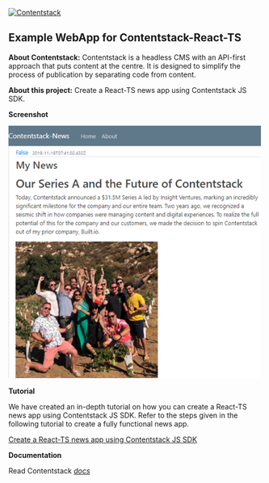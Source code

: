 [![Contentstack](https://www.contentstack.com/docs/static/images/contentstack.png)](https://www.contentstack.com/)  
  
## Example WebApp for Contentstack-React-TS

**About Contentstack:** Contentstack is a headless CMS with an API-first approach that puts content at the centre. It is designed to simplify the process of publication by separating code from content.

  

**About this project:** Create a React-TS news app using Contentstack JS SDK.

  

**Screenshot**

  <img src='https://github.com/contentstack/contentstack-python-news-webapp/blob/master/static/news_app.png' width='500' height='500'/>


**Tutorial**

We have created an in-depth tutorial on how you can create a React-TS news app using Contentstack JS SDK. Refer to the steps given in the following tutorial to create a fully functional news app.

  

[Create a React-TS news app using Contentstack JS SDK](https://www.contentstack.com/docs/example-apps/build-a-react-ts-news-app-using-contentstacks-js-sdk)

**Documentation**

Read Contentstack *[docs](https://www.contentstack.com/docs)*
